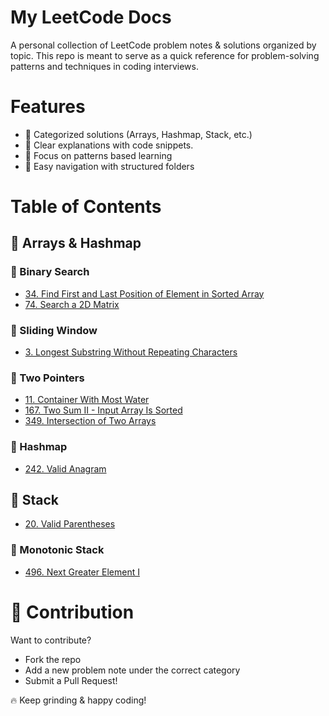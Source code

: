 # My LeetCode Docs

A personal collection of LeetCode problem notes & solutions organized by topic.
This repo is meant to serve as a quick reference for problem-solving patterns and techniques in coding interviews.

# Features

- 📂 Categorized solutions (Arrays, Hashmap, Stack, etc.)
- 📝 Clear explanations with code snippets.
- 🔑 Focus on patterns based learning
- 🚀 Easy navigation with structured folders

# Table of Contents

## 🔹 Arrays & Hashmap

### 🔸 Binary Search

- [34. Find First and Last Position of Element in Sorted Array](./arrays/binary-search/34-find-first-and-last-position-of-element-in-sorted-array.md)
- [74. Search a 2D Matrix](./arrays/binary-search/74-search-a-2D-matrix.md)

### 🔸 Sliding Window

- [3. Longest Substring Without Repeating Characters](./arrays/sliding-window/3-longest-substring-without-repeating-characters.md)

### 🔸 Two Pointers

- [11. Container With Most Water](./arrays/two-pointers/11-container-with-most-water.md)
- [167. Two Sum II - Input Array Is Sorted](./arrays/two-pointers/167-two-sum-II.md)
- [349. Intersection of Two Arrays](./arrays/two-pointers/349-intersection-of-two-arrays.md)

### 🔸 Hashmap

- [242. Valid Anagram](./hashmap/242-valid-anagram.md)


## 🔹 Stack

- [20. Valid Parentheses](./stack/20-valid-parentheses.md)

### 🔸 Monotonic Stack

- [496. Next Greater Element I](./stack/monotonic-stack/496-next-greater-element-i.md)


# 🤝 Contribution
Want to contribute?
- Fork the repo
- Add a new problem note under the correct category
- Submit a Pull Request!

🔥 Keep grinding & happy coding!
